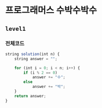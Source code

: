 # 프로그래머스 수박수박수
`level1`
---

### 전체코드
```jsx
string solution(int n) {
	string answer = "";

	for (int i = 0; i < n; i++) {
		if (i % 2 == 0)
			answer += "수";
		else
			answer += "박";
	}
	return answer;
}
```
